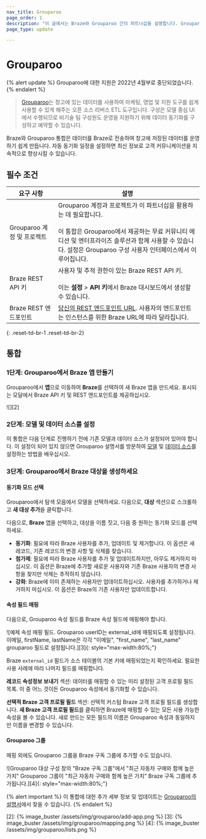 ```yaml
---
nav_title: Grouparoo
page_order: 1
description: "이 글에서는 Braze와 Grouparoo 간의 파트너십을 설명합니다. Grouparoo는 오픈 소스 리버스 ETL 도구로, 데이터 웨어하우스의 데이터를 사용하여 마케팅, 영업 및 지원 도구를 쉽게 활용할 수 있게 해줍니다."
page_type: update

---
```


# Grouparoo

{% alert update %}
Grouparoo에 대한 지원은 2022년 4월부로 중단되었습니다.
{% endalert %}

> [Grouparoo][1]는 창고에 있는 데이터를 사용하여 마케팅, 영업 및 지원 도구를 쉽게 사용할 수 있게 해주는 오픈 소스 리버스 ETL 도구입니다. 구성은 모델 중심 UI에서 수행되므로 비기술 팀 구성원도 운영을 지원하기 위해 데이터 동기화를 구성하고 예약할 수 있습니다.

Braze와 Grouparoo 통합은 데이터를 Braze로 전송하여 창고에 저장된 데이터를 운영하기 쉽게 만듭니다. 자동 동기화 일정을 설정하면 최신 정보로 고객 커뮤니케이션을 지속적으로 향상시킬 수 있습니다.

## 필수 조건

| 요구 사항 | 설명 |
| ----------- | ----------- |
| Grouparoo 계정 및 프로젝트 | Grouparoo 계정과 프로젝트가 이 파트너십을 활용하는 데 필요합니다.<br><br>이 통합은 Grouparoo에서 제공하는 무료 커뮤니티 에디션 및 엔터프라이즈 솔루션과 함께 사용할 수 있습니다. 설정은 Grouparoo 구성 사용자 인터페이스에서 이루어집니다. |
| Braze REST API 키 | 사용자 및 추적 권한이 있는 Braze REST API 키. <br><br> 이는 **설정** > **API 키**에서 Braze 대시보드에서 생성할 수 있습니다. |
| Braze REST 엔드포인트 | [당신의 REST 엔드포인트 URL][1]. 사용자의 엔드포인트는 인스턴스를 위한 Braze URL에 따라 달라집니다. |
{: .reset-td-br-1 .reset-td-br-2}

## 통합

### 1단계: Grouparoo에서 Braze 앱 만들기

Grouparoo에서 **앱**으로 이동하여 **Braze**를 선택하여 새 Braze 앱을 만드세요. 표시되는 모달에서 Braze API 키 및 REST 엔드포인트를 제공하십시오.

![][2]

### 2단계: 모델 및 데이터 소스를 설정

이 통합은 다음 단계로 진행하기 전에 기존 모델과 데이터 소스가 설정되어 있어야 합니다. 이 설정이 되어 있지 않으면 Grouparoo 설명서를 방문하여 [모델](https://www.grouparoo.com/docs/config/models) 및 [데이터 소스](https://www.grouparoo.com/docs/config/sources)를 설정하는 방법을 배우십시오.

### 3단계: Grouparoo에서 Braze 대상을 생성하세요

#### 동기화 모드 선택

Grouparoo에서 탐색 모음에서 모델을 선택하세요. 다음으로, **대상** 섹션으로 스크롤하고 **새 대상 추가**을 클릭합니다.

다음으로, **Braze** 앱을 선택하고, 대상을 이름 짓고, 다음 중 원하는 동기화 모드를 선택하세요.
- **동기화**: 필요에 따라 Braze 사용자를 추가, 업데이트 및 제거합니다. 이 옵션은 새 레코드, 기존 레코드의 변경 사항 및 삭제를 찾습니다.
- **첨가제**: 필요에 따라 Braze 사용자를 추가 및 업데이트하지만, 아무도 제거하지 마십시오. 이 옵션은 Braze에 추가할 새로운 사용자와 기존 Braze 사용자의 변경 사항을 찾지만 삭제는 추적하지 않습니다.
- **강화**: Braze에 이미 존재하는 사용자만 업데이트하십시오. 사용자를 추가하거나 제거하지 마십시오. 이 옵션은 Braze의 기존 사용자만 업데이트합니다.

#### 속성 필드 매핑

다음으로, Grouparoo 속성 필드를 Braze 속성 필드에 매핑해야 합니다. 

![예제 속성 매핑 필드. Grouparoo userID는 external_id에 매핑되도록 설정됩니다. 이메일, firstName, lastName은 각각 "이메일", "first_name", "last_name" grouparoo 필드로 설정됩니다.][3]{: style="max-width:80%;"}

Braze `external_id` 필드가 소스 테이블의 기본 키에 매핑되었는지 확인하세요. 필요한 사용 사례에 따라 나머지 필드를 매핑합니다.

**레코드 속성정보 보내기** 섹션: 데이터를 매핑할 수 있는 미리 설정된 고객 프로필 필드 목록. 이 중 어느 것이든 Grouparoo 속성에서 동기화할 수 있습니다.

**선택적 Braze 고객 프로필 필드** 섹션: 선택적 커스텀 Braze 고객 프로필 필드를 생성합니다. **새 Braze 고객 프로필 필드**를 클릭하면 Braze에 매핑할 수 있는 모든 사용 가능한 속성을 볼 수 있습니다. 새로 만드는 모든 필드의 이름은 Grouparoo 속성과 동일하지만 이름을 변경할 수 있습니다.

#### Grouparoo 그룹

매핑 외에도 Grouparoo 그룹을 Braze 구독 그룹에 추가할 수도 있습니다. 

![Grouparoo 대상 구성 창의 "Braze 구독 그룹"에서 "최근 자동차 구매와 함께 높은 가치" Grouparoo 그룹이 "최근 자동차 구매와 함께 높은 가치" Braze 구독 그룹에 추가됩니다.][4]{: style="max-width:80%;"}

{% alert important %}
이 통합에 대한 추가 세부 정보 및 업데이트는 [Grouparoo의 설명서](https://www.grouparoo.com/docs/integrations/grouparoo-braze)에서 찾을 수 있습니다.
{% endalert %}

[1]: https://www.grouparoo.com/
[2]: {% image_buster /assets/img/grouparoo/add-app.png %}
[3]: {% image_buster /assets/img/grouparoo/mapping.png %}
[4]: {% image_buster /assets/img/grouparoo/lists.png %}